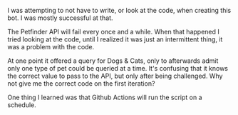 I was attempting to not have to write, or look at the code, when creating this bot.  I was mostly successful at that. 

The Petfinder API will fail every once and a while.  When that happened I tried looking at the code, until I realized it was just an intermittent thing, it was a problem with the code.

At one point it offered a query for Dogs & Cats, only to afterwards admit only one type of pet could be queried at a time.
It's confusing that it knows the correct value to pass to the API, but only after being challenged.  Why not give me the correct code on the first iteration?

One thing I learned was that Github Actions will run the script on a schedule.  

